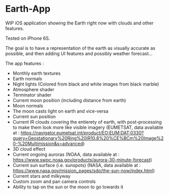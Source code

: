 # Earth-App

WIP iOS application showing the Earth right now with clouds and other features.

Tested on iPhone 6S.

The goal is to have a representation of the earth as visually accurate as possible, and then adding UI features and possibly weather forecast...

The app features :

- Monthly earth textures
- Earth normals
- Night lights (Colored from black and white images from black marble)
- Atmosphere shader
- Terminator shader
- Current moon position (including distance from earth)
- Moon normals
- The moon casts light on earth and vice-versa
- Current sun position
- Current IR clouds covering the entierety of earth, with post-processing to make them look more like visible imagery (EUMETSAT, data available at : https://navigator.eumetsat.int/product/EO:EUM:DAT:0330?query=Geostationary%20Ring%20IR10.8%20%CE%BCm%20Image%20-%20Multimission&s=advanced)
- 3D cloud effect
- Current ongoing auroras (NOAA, data available at : https://www.swpc.noaa.gov/products/aurora-30-minute-forecast)
- Current sun surface (i.e. sunspots) (NASA, data available at : https://www.nasa.gov/mission_pages/sdo/the-sun-now/index.html)
- Current stars and milkyway
- Custom zoom and pan camera controls
- Ability to tap on the sun or the moon to go towards it
